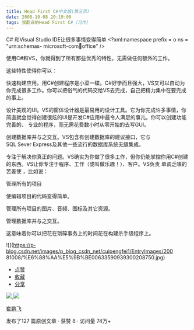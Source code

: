 ```yaml
---
title: Head First C#中文版(第三页)
date: 2008-10-08 20:19:00
tags: 我翻译的Head First C#（习作）
---
```

C#  和Visual Studio IDE让很多事情变得简单  <?xml:namespace prefix = o ns = "urn:schemas-
microsoft-com:office:office" />

使用C#和VS，你就得到了所有那些优秀的特性，无需做任何额外的工作。

这些特性使得你可以：

快速构建应用。用C#创建程序是小菜一碟。C#好学而且强大，VS又可以自动为你完成很多工作。你可以把俗气的代码交给VS去完成，自己把精力集中在要完成的事上。

设计美观的UI。VS的窗体设计器是最易用的设计工具。它为你完成许多事情，你简直就会觉得创建很炫的UI是开发C#应用中最令人满足的事儿。你可以创建功能完善的、
专业的程序，而无需花费数小时从零开始的去写GUI。

创建数据库并与之交互。VS包含有创建数据库的建议接口，它与SQL Sever Express及其他一些流行的数据库系统无缝集成。

专注于解决你真正的问题。VS确实为你做了很多工作，但你仍能掌控你用C#创建的东西。VS让你专注于程序、工作（或叫做乐趣！）、客户。VS负责
单调乏味的苦差使  ，比如说：

管理所有的项目

使编辑项目的代码变得简单。

管理所有项目的图片、音频、图标及其它资源。

管理数据库并与之交互。

这意味着你可以把花在琐碎事务上的时间花在构建杀手级程序上。

![](https://p-blog.csdn.net/images/p_blog_csdn_net/cuipengfei1/EntryImages/200
81008/%E6%88%AA%E5%9B%BE00633590939300208750.jpg)

  * [ 点赞  ](javascript:;)
  * [ 收藏  ](javascript:;)
  * [ 分享 ](javascript:;)

[ ![](https://profile.csdnimg.cn/5/2/5/3_cuipengfei1)
![](https://g.csdnimg.cn/static/user-reg-year/1x/11.png)
](https://blog.csdn.net/cuipengfei1)

[ 崔鹏飞 ](https://blog.csdn.net/cuipengfei1)

发布了127 篇原创文章  ·  获赞 8  ·  访问量 74万+

